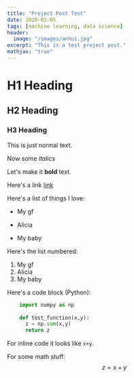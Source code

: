 ```yaml
---
title: "Project Post Test"
date: 2020-02-05
tags: [machine learning, data science]
header:
  image: "/images/anhui.jpg"
excerpt: "This is a test project post."
mathjax: "true"
---
```


# H1 Heading

## H2 Heading

### H3 Heading

This is just normal text.

Now some *italics*

Let's make it **bold** text.

Here's a link [link](http://github.com)

Here's a list of things I love:
* My gf
+ Alicia
- My baby

Here's the list numbered:
1. My gf
2. Alicia 
3. My baby

Here's a code block (Python):
```python
	import numpy as np
	
	def test_function(x,y):
	  z = np.sum(x,y)
	  return z
```

For inline code it looks like `x+y`.

For some math stuff:
$$z=x+y$$